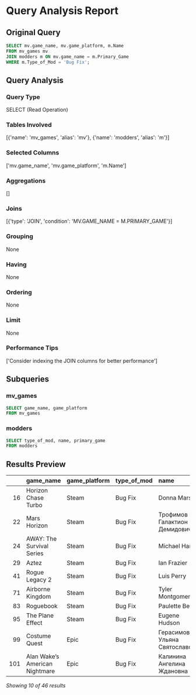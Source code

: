 # Query Analysis Report

## Original Query
```sql
SELECT mv.game_name, mv.game_platform, m.Name
FROM mv_games mv
JOIN modders m ON mv.game_name = m.Primary_Game
WHERE m.Type_of_Mod = 'Bug Fix';
```

## Query Analysis

### Query Type
SELECT (Read Operation)

### Tables Involved
[{'name': 'mv_games', 'alias': 'mv'}, {'name': 'modders', 'alias': 'm'}]

### Selected Columns
['mv.game_name', 'mv.game_platform', 'm.Name']

### Aggregations
[]

### Joins
[{'type': 'JOIN', 'condition': 'MV.GAME_NAME = M.PRIMARY_GAME'}]

### Grouping
None

### Having
None

### Ordering
None

### Limit
None

### Performance Tips
['Consider indexing the JOIN columns for better performance']

## Subqueries

### mv_games
```sql
SELECT game_name, game_platform
FROM mv_games
```

### modders
```sql
SELECT type_of_mod, name, primary_game
FROM modders
```

## Results Preview
|     | game_name                      | game_platform   | type_of_mod   | name                            | primary_game                   |
|----:|:-------------------------------|:----------------|:--------------|:--------------------------------|:-------------------------------|
|  16 | Horizon Chase Turbo            | Steam           | Bug Fix       | Donna Marshall                  | Horizon Chase Turbo            |
|  22 | Mars Horizon                   | Steam           | Bug Fix       | Трофимов Галактион Демидович    | Mars Horizon                   |
|  24 | AWAY: The Survival Series      | Steam           | Bug Fix       | Michael Harris                  | AWAY: The Survival Series      |
|  29 | Aztez                          | Steam           | Bug Fix       | Ian Frazier                     | Aztez                          |
|  41 | Rogue Legacy 2                 | Steam           | Bug Fix       | Luis Perry                      | Rogue Legacy 2                 |
|  71 | Airborne Kingdom               | Steam           | Bug Fix       | Tyler Montgomery                | Airborne Kingdom               |
|  83 | Roguebook                      | Steam           | Bug Fix       | Paulette Benard                 | Roguebook                      |
|  95 | The Plane Effect               | Steam           | Bug Fix       | Eugene Hudson                   | The Plane Effect               |
|  99 | Costume Quest                  | Epic            | Bug Fix       | Герасимова Ульяна Святославовна | Costume Quest                  |
| 101 | Alan Wake’s American Nightmare | Epic            | Bug Fix       | Калинина Ангелина Ждановна      | Alan Wake’s American Nightmare |

*Showing 10 of 46 results*

